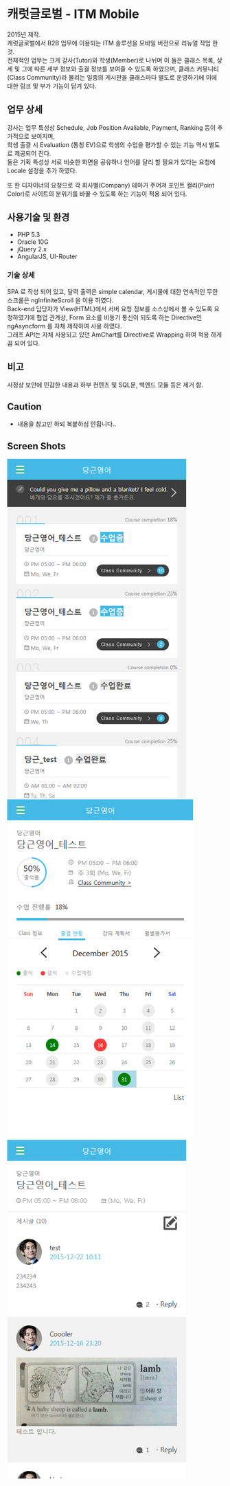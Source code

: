 # 캐럿글로벌 - ITM Mobile
2015년 제작.  
캐럿글로벌에서 B2B 업무에 이용되는 ITM 솔루션을 모바일 버전으로 리뉴얼 작업 한 것.  
전체적인 업무는 크게 강사(Tutor)와 학생(Member)로 나뉘며 이 둘은 클래스 목록, 상세 및 그에 따른 세부 정보와 출결 정보를 보여줄 수 있도록 하였으며, 클래스 커뮤니티(Class Community)라 불리는 일종의 게시판을 클래스마다 별도로 운영하기에 이에 대한 링크 및 부가 기능이 담겨 있다.  

## 업무 상세
강사는 업무 특성상 Schedule, Job Position Avaliable, Payment, Ranking 등이 추가적으로 보여지며,  
학생 출결 시 Evaluation (통칭 EV)으로 학생의 수업을 평가할 수 있는 기능 역시 별도로 제공되어 진다.  
둘은 기획 특성상 서로 비슷한 화면을 공유하나 언어를 달리 할 필요가 있다는 요청에 Locale 설정을 추가 하였다.  

또 한 디자이너의 요청으로 각 회사별(Company) 테마가 주어져 포인트 컬러(Point Color)로 사이트의 분위기를 바꿀 수 있도록 하는 기능이 적용 되어 있다.  

## 사용기술 및 환경
* PHP 5.3
* Oracle 10G
* jQuery 2.x
* AngularJS, UI-Router

### 기술 상세
SPA 로 작성 되어 있고, 달력 출력은 simple calendar, 게시물에 대한 연속적인 무한 스크롤은 ngInfiniteScroll 을 이용 하였다.  
Back-end 담당자가 View(HTML)에서 서버 요청 정보를 소스상에서 볼 수 있도록 요청하였기에 협업 관계상, Form 요소를 비동기 통신이 되도록 하는 Directive인 ngAsyncform 를 자체 제작하여 사용 하였다.  
그래프 API는 자체 사용되고 있던 AmChart를 Directive로 Wrapping 하여 적용 하게끔 되어 있다.


## 비고
사정상 보안에 민감한 내용과 하부 컨텐츠 및 SQL문, 백엔드 모듈 등은 제거 함.

## Caution
- 내용을 참고만 하되 복붙하심 안됩니다..  

## Screen Shots
![](https://github.com/thesoncriel/itm.mobile/blob/master/screenshots/001.png)
![](https://github.com/thesoncriel/itm.mobile/blob/master/screenshots/002.png)
![](https://github.com/thesoncriel/itm.mobile/blob/master/screenshots/003.png)
